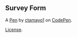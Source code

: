 Survey Form
-----------


A [Pen](https://codepen.io/ctamayo1/pen/vYLMrJJ) by [ctamayo1](https://codepen.io/ctamayo1) on [CodePen](https://codepen.io).

[License](https://codepen.io/ctamayo1/pen/vYLMrJJ/license).